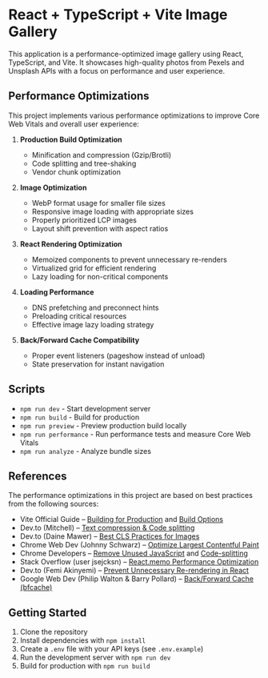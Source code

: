 # React + TypeScript + Vite Image Gallery

This application is a performance-optimized image gallery using React, TypeScript, and Vite. It showcases high-quality photos from Pexels and Unsplash APIs with a focus on performance and user experience.

## Performance Optimizations

This project implements various performance optimizations to improve Core Web Vitals and overall user experience:

1. **Production Build Optimization**
   - Minification and compression (Gzip/Brotli)
   - Code splitting and tree-shaking
   - Vendor chunk optimization

2. **Image Optimization**
   - WebP format usage for smaller file sizes
   - Responsive image loading with appropriate sizes
   - Properly prioritized LCP images
   - Layout shift prevention with aspect ratios

3. **React Rendering Optimization**
   - Memoized components to prevent unnecessary re-renders
   - Virtualized grid for efficient rendering
   - Lazy loading for non-critical components

4. **Loading Performance**
   - DNS prefetching and preconnect hints
   - Preloading critical resources
   - Effective image lazy loading strategy

5. **Back/Forward Cache Compatibility**
   - Proper event listeners (pageshow instead of unload)
   - State preservation for instant navigation

## Scripts

- `npm run dev` - Start development server
- `npm run build` - Build for production
- `npm run preview` - Preview production build locally
- `npm run performance` - Run performance tests and measure Core Web Vitals
- `npm run analyze` - Analyze bundle sizes

## References

The performance optimizations in this project are based on best practices from the following sources:

- Vite Official Guide – [Building for Production](https://vitejs.dev/guide/build.html) and [Build Options](https://vitejs.dev/config/build-options.html)
- Dev.to (Mitchell) – [Text compression & Code splitting](https://dev.to/mitchatevs/improving-web-performance-with-code-splitting-and-text-compression-1f3h)
- Dev.to (Daine Mawer) – [Best CLS Practices for Images](https://dev.to/daine/stop-your-website-from-jumping-around-cumulative-layout-shift-2aoo)
- Chrome Web Dev (Johnny Schwarz) – [Optimize Largest Contentful Paint](https://web.dev/lcp/)
- Chrome Developers – [Remove Unused JavaScript](https://web.dev/unused-javascript/) and [Code-splitting](https://web.dev/code-splitting/)
- Stack Overflow (user jsejcksn) – [React.memo Performance Optimization](https://stackoverflow.com/questions/53165945/does-react-memo-improve-performance)
- Dev.to (Femi Akinyemi) – [Prevent Unnecessary Re-rendering in React](https://dev.to/femak/preventing-unnecessary-re-rendering-in-react-components-5c96)
- Google Web Dev (Philip Walton & Barry Pollard) – [Back/Forward Cache (bfcache)](https://web.dev/bfcache/)

## Getting Started

1. Clone the repository
2. Install dependencies with `npm install`
3. Create a `.env` file with your API keys (see `.env.example`)
4. Run the development server with `npm run dev`
5. Build for production with `npm run build`
